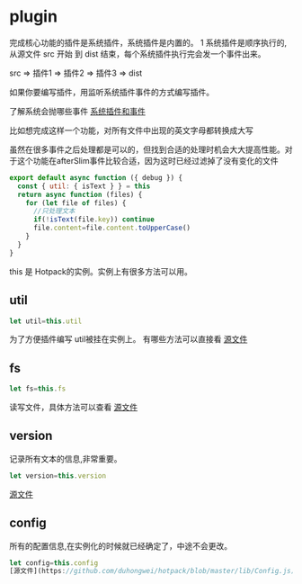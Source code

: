 # plugin 
完成核心功能的插件是系统插件，系统插件是内置的。
1 系统插件是顺序执行的,从源文件  src 开始 到 dist 结束，每个系统插件执行完会发一个事件出来。

src => 插件1 =>  插件2 =>  插件3 => dist

如果你要编写插件，用监听系统插件事件的方式编写插件。

了解系统会抛哪些事件  [系统插件和事件](detail.md)

比如想完成这样一个功能，对所有文件中出现的英文字母都转换成大写

虽然在很多事件之后处理都是可以的，但找到合适的处理时机会大大提高性能。对于这个功能在afterSlim事件比较合适，因为这时已经过滤掉了没有变化的文件

```js
export default async function ({ debug }) {
  const { util: { isText } } = this
  return async function (files) {
    for (let file of files) {
      //只处理文本
      if(!isText(file.key)) continue
      file.content=file.content.toUpperCase()
    }
  }
}
```
this 是 Hotpack的实例。实例上有很多方法可以用。

## util
```js
let util=this.util
```
为了方便插件编写 util被挂在实例上。
有哪些方法可以直接看  [源文件](https://github.com/duhongwei/hotpack/blob/master/lib/util.js)

## fs
```js
let fs=this.fs
```
读写文件，具体方法可以查看 [源文件](https://github.com/duhongwei/hotpack/blob/master/lib/Fs.js)

## version
记录所有文本的信息,非常重要。
```js
let version=this.version
```
[源文件](https://github.com/duhongwei/hotpack/blob/master/lib/Version.js)


## config
所有的配置信息,在实例化的时候就已经确定了，中途不会更改。
```js
let config=this.config
[源文件](https://github.com/duhongwei/hotpack/blob/master/lib/Config.js)
```
